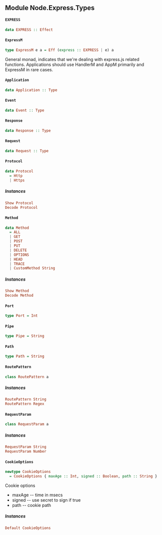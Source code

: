 ## Module Node.Express.Types

#### `EXPRESS`

``` purescript
data EXPRESS :: Effect
```

#### `ExpressM`

``` purescript
type ExpressM e a = Eff (express :: EXPRESS | e) a
```

General monad, indicates that we're dealing with
express.js related functions.
Applications should use HandlerM and AppM primarily
and ExpressM in rare cases.

#### `Application`

``` purescript
data Application :: Type
```

#### `Event`

``` purescript
data Event :: Type
```

#### `Response`

``` purescript
data Response :: Type
```

#### `Request`

``` purescript
data Request :: Type
```

#### `Protocol`

``` purescript
data Protocol
  = Http
  | Https
```

##### Instances
``` purescript
Show Protocol
Decode Protocol
```

#### `Method`

``` purescript
data Method
  = ALL
  | GET
  | POST
  | PUT
  | DELETE
  | OPTIONS
  | HEAD
  | TRACE
  | CustomMethod String
```

##### Instances
``` purescript
Show Method
Decode Method
```

#### `Port`

``` purescript
type Port = Int
```

#### `Pipe`

``` purescript
type Pipe = String
```

#### `Path`

``` purescript
type Path = String
```

#### `RoutePattern`

``` purescript
class RoutePattern a 
```

##### Instances
``` purescript
RoutePattern String
RoutePattern Regex
```

#### `RequestParam`

``` purescript
class RequestParam a 
```

##### Instances
``` purescript
RequestParam String
RequestParam Number
```

#### `CookieOptions`

``` purescript
newtype CookieOptions
  = CookieOptions { maxAge :: Int, signed :: Boolean, path :: String }
```

Cookie options
- maxAge -- time in msecs
- signed -- use secret to sign if true
- path   -- cookie path

##### Instances
``` purescript
Default CookieOptions
```


